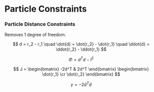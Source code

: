 # Particle Constraints

### Particle Distance Constraints

Removes 1 degree of freedom.

$$
d = r_2 - r_1 
\quad
\dot{d} = \dot{r_2} - \dot{r_1}
\quad
\ddot{d} = \ddot{r_2} - \ddot{r_1}
$$

$$
\Phi = d^T d - l^2 
$$

$$
J = 
\begin{bmatrix} -2d^T & 2d^T \end{bmatrix}
\begin{bmatrix} \dot{r_1} \cr \dot{r_2} \end{bmatrix}
$$

$$
\gamma = -2\dot{d}^T \dot{d}
$$